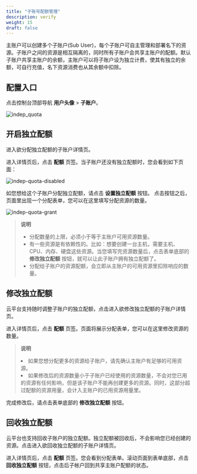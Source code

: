 ```yaml
---
title: "子账号配额管理"
description: verify
weight: 15
draft: false
---
```


主账户可以创建多个子账户(Sub User)，每个子账户可自主管理和部署名下的资源。子账户之间的资源是相互隔离的，同时所有子账户会共享主账户的配额。默认子账户共享主账户的余额，主账户可以将子账户设为独立计费，使其有独立的余额，可自行充值，名下资源消费也从其余额中扣除。

## 配置入口

点击控制台顶部导航 **用户头像** > **子账户**。

![indep_quota](../../_images/indep_quota.png)



## 开启独立配额

进入欲分配独立配额的子账户详情页。

进入详情页后，点击 **配额** 页签。当子账户还没有独立配额时，您会看到如下页面：

![indep-quota-disabled](../../_images/indep-quota-disabled.png)

如您想给这个子账户分配独立配额，请点击 **设置独立配额** 按钮。 点击按钮之后，页面里出现一个分配表单，您可以在这里填写分配资源的数量。

![indep-quota-grant](../../_images/indep-quota-grant.png)

> **说明**
>
> - 分配数量的上限，必须小于等于主账户可用资源数量。
> - 有一些资源是有依赖性的。比如：想要创建一台主机，需要主机、CPU、内存、硬盘这些资源。当您填写完资源数量后，点击表单底部的 **修改独立配额** 按钮，就可以让此子账户拥有独立配额了。
> - 分配给子账户的资源配额，会立即从主账户的可用资源里扣除响应的数量。

## 修改独立配额

云平台支持随时调整子账户的独立配额，点击进入欲修改独立配额的子账户详情页。

进入详情页后，点击 **配额** 页签。页面将展示分配表单，您可以在这里修改资源的数量。

> **说明**
>
> <li>如果您想分配更多的资源给子账户，请先确认主账户有足够的可用资源。
>
> <li>如果修改后的资源数量小于子账户已经使用的资源数量，不会对您已用的资源有任何影响，但是该子账户不能再创建更多的资源。同时，这部分超过配额的资源用量，会计入主账户的已用资源用量里。

完成修改后，请点击表单底部的 **修改独立配额** 按钮。

## 回收独立配额

云平台也支持回收子账户的独立配额。独立配额被回收后，不会影响您已经创建的资源。点击进入欲回收独立配额的子账户详情页。

进入详情页后，点击 **配额** 页签。您会看到分配表单。滚动页面到表单底部，点击 **回收独立配额** 按钮，点击后子帐户回到共享主账户配额的状态。

